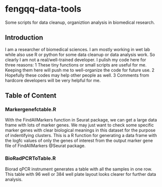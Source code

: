 # fengqq-data-tools
 Some scripts for data cleanup, organiztion analysis in biomedical research.
## Introduction
 I am a researcher of biomedical sciences. I am mostly working in wet lab while also use R or python for some data cleanup or data analysis work. So clearly I am not a real/well-trained developer. I pulish my code here for three reasons: 
 1 These tiny functions or small scripts are useful for me. Keeping them here will push me to well-organize the code for future use.
2 Hopefully these codes may help other people as well.
3 Comments from hardcore developers will be very helpful for me.

## Table of Content
### Markergenefctable.R
With the FindAllMarkers function in Seurat package, we can get a large data frame with lots of marker genes. We may just want to check some specific marker genes with clear biological meanings in this dataset for the purpose of indentifying clusters.
This is a R function for generating a data frame with the logfc values of only the genes of interest from the output marker gene file of  FindAllMarkers @Seurat package.
### BioRadPCRToTable.R
Biorad qPCR instrument generates a table with all the samples in one row. This table with 96 well or 384 well plate layout looks clearer for further data analysis. 